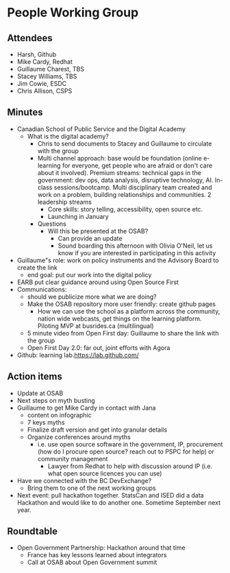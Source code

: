 # People Working Group

## Attendees
* Harsh, Github
* Mike Cardy, Redhat
* Guillaume Charest, TBS
* Stacey Williams, TBS
* Jim Cowie, ESDC
* Chris Allison, CSPS

## Minutes
* Canadian School of Public Service and the Digital Academy
  * What is the digital academy?
    * Chris to send documents to Stacey and Guillaume to circulate with the group
    * Multi channel approach: base would be foundation (online e-learning for everyone, get people who are afraid or don't care about it involved). Premium streams: technical gaps in the government: dev ops, data analysis, disruptive technology, AI. In-class sessions/bootcamp. Multi disciplinary team created and work on a problem, building relationships and communities. 2 leadership streams
      * Core skills: story telling, accessibility, open source etc.
      * Launching in January
    * Questions
      * Will this be presented at the OSAB?
        * Can provide an update
        * Sound boarding this afternoon with Olivia O'Neil, let us know if you are interested in participating in this activity
* Guillaume"s role: work on policy instruments and the Advisory Board to create the link
  * end goal: put our work into the digital policy
* EARB put clear guidance around using Open Source First
* Communications:
  * should we publicize more what we are doing?
  * Make the OSAB repository more user friendly: create github pages
    * How we can use the school as a platform across the community, nation wide webcasts, get things on the learning platform. Piloting MVP at busrides.ca (multilingual)
  * 5 minute video from Open First day: Guillaume to share the link with the group
  * Open First Day 2.0: far out, joint efforts with Agora
* Github: learning lab.https://lab.github.com/

## Action items
* Update at OSAB  
* Next steps on myth busting
* Guillaume to get Mike Cardy in contact with Jana
  * content on infographic
  * 7 keys myths
  * Finalize draft version and get into granular details
  * Organize conferences around myths
    * i.e. use open source software in the government, IP, procurement (how do I procure open source? reach out to PSPC for help) or community management
      * Lawyer from Redhat to help with discussion around IP (i.e. what open source licences you can use)
* Have we connected with the BC DevExchange?
  * Bring them to one of the next working groups
* Next event: pull hackathon together. StatsCan and ISED did a data Hackathon and would like to do another one. Sometime September next year.

## Roundtable
* Open Government Partnership: Hackathon around that time
  * France has key lessons learned about integrators
  * Call at OSAB about Open Government summit
